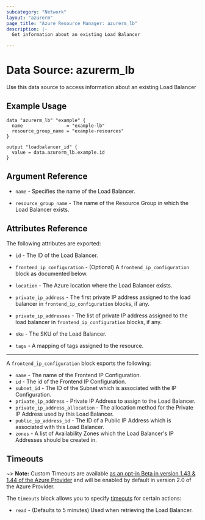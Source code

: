```yaml
---
subcategory: "Network"
layout: "azurerm"
page_title: "Azure Resource Manager: azurerm_lb"
description: |-
  Get information about an existing Load Balancer

---
```


# Data Source: azurerm_lb

Use this data source to access information about an existing Load Balancer

## Example Usage

```hcl
data "azurerm_lb" "example" {
  name                = "example-lb"
  resource_group_name = "example-resources"
}

output "loadbalancer_id" {
  value = data.azurerm_lb.example.id
}
```

## Argument Reference

* `name` - Specifies the name of the Load Balancer.

* `resource_group_name` - The name of the Resource Group in which the Load Balancer exists.

## Attributes Reference

The following attributes are exported:

* `id` - The ID of the Load Balancer.

* `frontend_ip_configuration` - (Optional) A `frontend_ip_configuration` block as documented below.

* `location` - The Azure location where the Load Balancer exists.

* `private_ip_address` - The first private IP address assigned to the load balancer in `frontend_ip_configuration` blocks, if any.

* `private_ip_addresses` - The list of private IP address assigned to the load balancer in `frontend_ip_configuration` blocks, if any.

* `sku` - The SKU of the Load Balancer.

* `tags` - A mapping of tags assigned to the resource.

---

A `frontend_ip_configuration` block exports the following:

* `name` - The name of the Frontend IP Configuration.
* `id` - The id of the Frontend IP Configuration.
* `subnet_id` - The ID of the Subnet which is associated with the IP Configuration.
* `private_ip_address` - Private IP Address to assign to the Load Balancer.
* `private_ip_address_allocation` - The allocation method for the Private IP Address used by this Load Balancer.
* `public_ip_address_id` - The ID of a  Public IP Address which is associated with this Load Balancer.
* `zones` - A list of Availability Zones which the Load Balancer's IP Addresses should be created in.

## Timeouts

~> **Note:** Custom Timeouts are available [as an opt-in Beta in version 1.43 & 1.44 of the Azure Provider](/docs/providers/azurerm/guides/2.0-beta.html) and will be enabled by default in version 2.0 of the Azure Provider.

The `timeouts` block allows you to specify [timeouts](https://www.terraform.io/docs/configuration/resources.html#timeouts) for certain actions:

* `read` - (Defaults to 5 minutes) Used when retrieving the Load Balancer.
